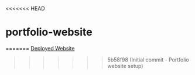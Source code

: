 <<<<<<< HEAD
# portfolio-website
=======
[Deployed Website](https://github.com/Prashant1cyber2code/Portfolio-Web.git)
>>>>>>> 5b58f98 (Initial commit - Portfolio website setup)
